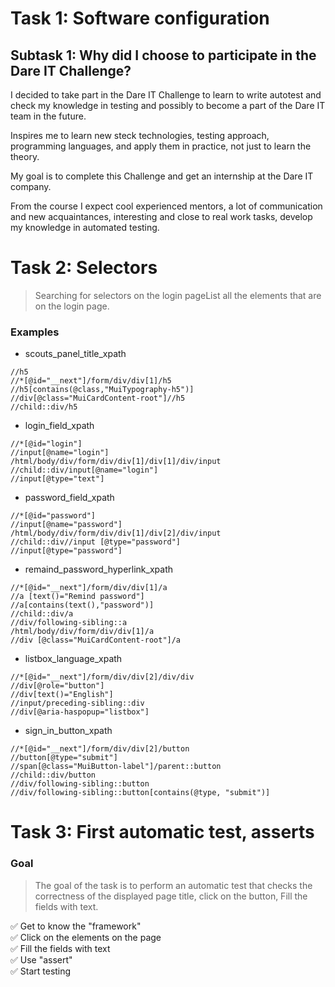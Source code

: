 # Task 1: Software configuration

## Subtask 1: Why did I choose to participate in the Dare IT Challenge?
I decided to take part in the Dare IT Challenge to learn to write autotest and check my knowledge in testing and possibly to become a part of the Dare IT team in the future.

Inspires me to learn new steck technologies, testing approach, programming languages,  and apply them in practice, not just to learn the theory.

My goal is to complete this Challenge and get an internship at the Dare IT company.

From the course I expect cool experienced mentors, a lot of communication and new acquaintances, interesting and close to real work tasks, develop my knowledge in automated testing.

# Task 2: Selectors

> Searching for selectors on the login pageList all the elements that are on the login page.

### Examples 

- scouts_panel_title_xpath
```
//h5
//*[@id="__next"]/form/div/div[1]/h5
//h5[contains(@class,"MuiTypography-h5")]
//div[@class="MuiCardContent-root"]//h5
//child::div/h5
```
- login_field_xpath
```
//*[@id="login"]
//input[@name="login"]
/html/body/div/form/div/div[1]/div[1]/div/input
//child::div/input[@name="login"]
//input[@type="text"]
```
- password_field_xpath
```
//*[@id="password"]
//input[@name="password"]
/html/body/div/form/div/div[1]/div[2]/div/input
//child::div//input [@type="password"]
//input[@type="password"]
```
- remaind_password_hyperlink_xpath
```
//*[@id="__next"]/form/div/div[1]/a
//a [text()="Remind password"]
//a[contains(text(),"password")]
//child::div/a
//div/following-sibling::a
/html/body/div/form/div/div[1]/a
//div [@class="MuiCardContent-root"]/a
```
- listbox_language_xpath
```
//*[@id="__next"]/form/div/div[2]/div/div
//div[@role="button"]
//div[text()="English"]
//input/preceding-sibling::div
//div[@aria-haspopup="listbox"]
```
- sign_in_button_xpath
```
//*[@id="__next"]/form/div/div[2]/button
//button[@type="submit"]
//span[@class="MuiButton-label"]/parent::button
//child::div/button
//div/following-sibling::button
//div/following-sibling::button[contains(@type, "submit")]
```
# Task 3: First automatic test, asserts
### Goal
>The goal of the task is to perform an automatic test that checks the correctness of the displayed page title, click on the button, Fill the fields with text.

✅ Get to know the "framework" <br>
✅ Click on the elements on the page <br>
✅ Fill the fields with text <br>
✅ Use "assert" <br>
✅ Start testing <br>